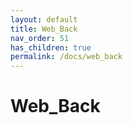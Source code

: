 ```yaml
---
layout: default
title: Web_Back
nav_order: 51
has_children: true
permalink: /docs/web_back
---
```


# Web_Back
